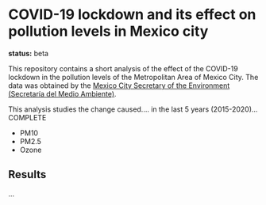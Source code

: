 # COVID-19 lockdown and its effect on pollution levels in Mexico city
**status:** beta

This repository contains a short analysis of the effect of the COVID-19 lockdown in the pollution levels of the Metropolitan Area of Mexico City. The data was obtained by the [Mexico City Secretary of the Environment (Secretaría del Medio Ambiente)](http://www.aire.cdmx.gob.mx/default.php).


This analysis studies the change caused.... in the last 5 years (2015-2020)... COMPLETE
- PM10
- PM2.5
- Ozone

##  Results

...
